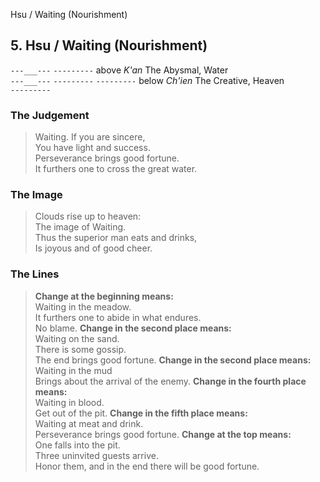 Hsu / Waiting (Nourishment)
## 5. Hsu / Waiting (Nourishment)
``---___---``
``---------`` above _K'an_ The Abysmal, Water  
``---___---``
``---------``
``---------`` below _Ch'ien_ The Creative, Heaven  
``---------``
### The Judgement
> Waiting. If you are sincere,  
 You have light and success.  
 Perseverance brings good fortune.  
 It furthers one to cross the great water.
### The Image
> Clouds rise up to heaven:  
 The image of Waiting.  
 Thus the superior man eats and drinks,  
 Is joyous and of good cheer.
### The Lines

 > **Change at the beginning means:**  
 Waiting in the meadow.  
 It furthers one to abide in what endures.  
 No blame.
 > **Change in the second place means:**  
 Waiting on the sand.  
 There is some gossip.  
 The end brings good fortune.
 > **Change in the second place means:**  
 Waiting in the mud  
 Brings about the arrival of the enemy.
 > **Change in the fourth place means:**  
 Waiting in blood.  
 Get out of the pit.
 > **Change in the fifth place means:**  
 Waiting at meat and drink.  
 Perseverance brings good fortune.
 > **Change at the top means:**  
 One falls into the pit.  
 Three uninvited guests arrive.  
 Honor them, and in the end there will be good fortune.



